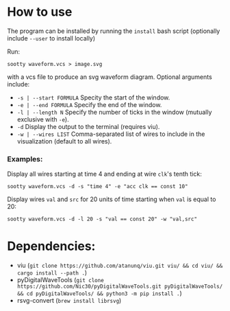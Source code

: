 # How to use

The program can be installed by running the `install` bash script (optionally include `--user` to install locally)

Run:

    sootty waveform.vcs > image.svg

with a vcs file to produce an svg waveform diagram. Optional arguments include:
- `-s | --start FORMULA` Specity the start of the window.
- `-e | --end FORMULA` Specify the end of the window.
- `-l | --length N` Specify the number of ticks in the window (mutually exclusive with `-e`).
- `-d` Display the output to the terminal (requires viu).
- `-w | --wires LIST` Comma-separated list of wires to include in the visualization (default to all wires).

### Examples:

Display all wires starting at time 4 and ending at wire `clk`'s tenth tick:

    sootty waveform.vcs -d -s "time 4" -e "acc clk == const 10"

Display wires `val` and `src` for 20 units of time starting when `val` is equal to 20:

    sootty waveform.vcs -d -l 20 -s "val == const 20" -w "val,src"
    
# Dependencies:

- viu (`git clone https://github.com/atanunq/viu.git viu/ && cd viu/ && cargo install --path .`)
- pyDigitalWaveTools (`git clone https://github.com/Nic30/pyDigitalWaveTools.git pyDigitalWaveTools/ && cd pyDigitalWaveTools/ && python3 -m pip install .`)
- rsvg-convert (`brew install librsvg`)
